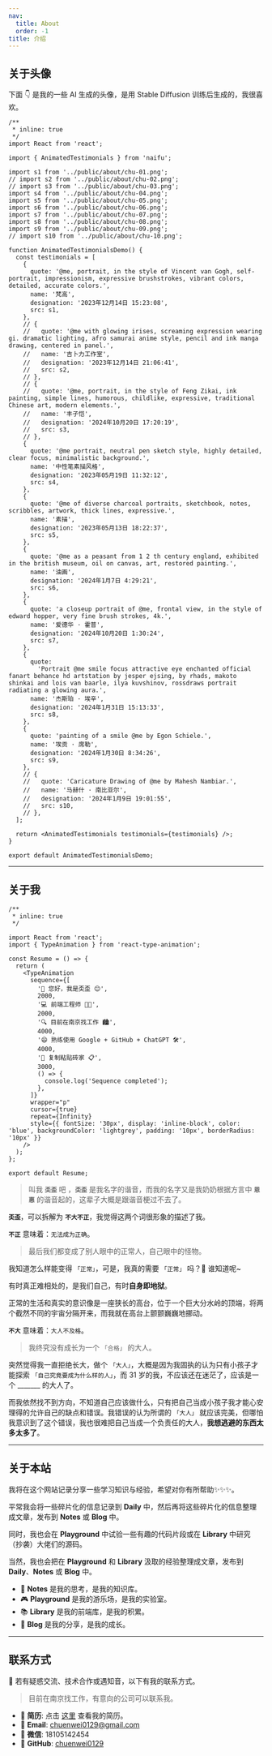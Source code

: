 ```yaml
---
nav:
  title: About
  order: -1
title: 介绍
---
```


## 关于头像

下面 👇 是我的一些 AI 生成的头像，是用 Stable Diffusion 训练后生成的，我很喜欢。

```tsx
/**
 * inline: true
 */
import React from 'react';

import { AnimatedTestimonials } from 'naifu';

import s1 from '../public/about/chu-01.png';
// import s2 from '../public/about/chu-02.png';
// import s3 from '../public/about/chu-03.png';
import s4 from '../public/about/chu-04.png';
import s5 from '../public/about/chu-05.png';
import s6 from '../public/about/chu-06.png';
import s7 from '../public/about/chu-07.png';
import s8 from '../public/about/chu-08.png';
import s9 from '../public/about/chu-09.png';
// import s10 from '../public/about/chu-10.png';

function AnimatedTestimonialsDemo() {
  const testimonials = [
    {
      quote: '@me, portrait, in the style of Vincent van Gogh, self-portrait, impressionism, expressive brushstrokes, vibrant colors, detailed, accurate colors.',
      name: '梵高',
      designation: '2023年12月14日 15:23:08',
      src: s1,
    },
    // {
    //   quote: '@me with glowing irises, screaming expression wearing gi. dramatic lighting, afro samurai anime style, pencil and ink manga drawing, centered in panel.',
    //   name: '吉卜力工作室',
    //   designation: '2023年12月14日 21:06:41',
    //   src: s2,
    // },
    // {
    //   quote: '@me, portrait, in the style of Feng Zikai, ink painting, simple lines, humorous, childlike, expressive, traditional Chinese art, modern elements.',
    //   name: '丰子恺',
    //   designation: '2024年10月20日 17:20:19',
    //   src: s3,
    // },
    {
      quote: '@me portrait, neutral pen sketch style, highly detailed, clear focus, minimalistic background.',
      name: '中性笔素描风格',
      designation: '2023年05月19日 11:32:12',
      src: s4,
    },
    {
      quote: '@me of diverse charcoal portraits, sketchbook, notes, scribbles, artwork, thick lines, expressive.',
      name: '素描',
      designation: '2023年05月13日 18:22:37',
      src: s5,
    },
    {
      quote: '@me as a peasant from 1 2 th century england, exhibited in the british museum, oil on canvas, art, restored painting.',
      name: '油画',
      designation: '2024年1月7日 4:29:21',
      src: s6,
    },
    {
      quote: 'a closeup portrait of @me, frontal view, in the style of edward hopper, very fine brush strokes, 4k.',
      name: '爱德华 · 霍普',
      designation: '2024年10月20日 1:30:24',
      src: s7,
    },
    {
      quote:
        'Portrait @me smile focus attractive eye enchanted official fanart behance hd artstation by jesper ejsing, by rhads, makoto shinkai and lois van baarle, ilya kuvshinov, rossdraws portrait radiating a glowing aura.',
      name: '杰斯珀 · 埃辛',
      designation: '2024年1月31日 15:13:33',
      src: s8,
    },
    {
      quote: 'painting of a smile @me by Egon Schiele.',
      name: '埃贡 · 席勒',
      designation: '2024年1月30日 8:34:26',
      src: s9,
    },
    // {
    //   quote: 'Caricature Drawing of @me by Mahesh Nambiar.',
    //   name: '马赫什 · 南比亚尔',
    //   designation: '2024年1月9日 19:01:55',
    //   src: s10,
    // },
  ];

  return <AnimatedTestimonials testimonials={testimonials} />;
}

export default AnimatedTestimonialsDemo;
```

---

## 关于我

```tsx
/**
 * inline: true
 */

import React from 'react';
import { TypeAnimation } from 'react-type-animation';

const Resume = () => {
  return (
    <TypeAnimation
      sequence={[
        '👋 您好，我是奀歪 😊',
        2000,
        '💻 前端工程师 🧑‍💻',
        2000,
        '🔍 目前在南京找工作 🏙️',
        4000,
        '😄 熟练使用 Google + GitHub + ChatGPT 🛠️',
        4000,
        '🙋 复制粘贴砖家 📋',
        3000,
        () => {
          console.log('Sequence completed');
        },
      ]}
      wrapper="p"
      cursor={true}
      repeat={Infinity}
      style={{ fontSize: '30px', display: 'inline-block', color: 'blue', backgroundColor: 'lightgrey', padding: '10px', borderRadius: '10px' }}
    />
  );
};

export default Resume;
```

> 叫我 **`奀歪`** 吧 ，**`奀歪`** 是我名字的谐音，而我的名字又是我奶奶根据方言中 **`恩惠`** 的谐音起的，这辈子大概是跟谐音梗过不去了。

**`奀歪`**，可以拆解为 **`不大不正`**，我觉得这两个词很形象的描述了我。

**`不正`** 意味着：`无法成为正确`。

> 最后我们都变成了别人眼中的正常人，自己眼中的怪物。

我知道怎么样能变得 `「正常」`，可是，我真的需要 `「正常」` 吗？🤷 谁知道呢~

有时真正难相处的，是我们自己，有时**自身即地狱**。

正常的生活和真实的意识像是一座狭长的高台，位于一个巨大分水岭的顶端，将两个截然不同的宇宙分隔开来，而我就在高台上颤颤巍巍地挪动。

**`不大`** 意味着：`大人不及格`。

> 我终究没有成长为一个 `「合格」` 的大人。

突然觉得我一直拒绝长大，做个 `「大人」`，大概是因为我固执的认为只有小孩子才能探索 `「自己究竟要成为什么样的人」`，而 31 岁的我，不应该还在迷茫了，应该是一个 _______ 的大人了。

而我依然找不到方向，不知道自己应该做什么，只有把自己当成小孩子我才能心安理得的允许自己的缺点和错误。我错误的认为所谓的 `「大人」` 就应该完美，但哪怕我意识到了这个错误，我也很难把自己当成一个负责任的大人，**我想逃避的东西太多太多了**。

---

## 关于本站

我将在这个网站记录分享一些学习知识与经验，希望对你有所帮助✨✨✨。

平常我会将一些碎片化的信息记录到 **Daily** 中，然后再将这些碎片化的信息整理成文章，发布到 **Notes** 或 **Blog** 中。

同时，我也会在 **Playground** 中试验一些有趣的代码片段或在 **Library** 中研究（抄袭）大佬们的源码。

当然，我也会把在 **Playground** 和 **Library** 汲取的经验整理成文章，发布到 **Daily**、**Notes** 或 **Blog** 中。

- 📝 **Notes** 是我的思考，是我的知识库。
- 🎮 **Playground** 是我的游乐场，是我的实验室。
- 📚 **Library** 是我的前端库，是我的积累。
- 📖 **Blog** 是我的分享，是我的成长。

---

## 联系方式

🔭 若有疑惑交流、技术合作或遇知音，以下有我的联系方式。

> 目前在南京找工作，有意向的公司可以联系我。

- 📜 **简历**: 点击 <a href="/awesome-me/about/resume.pdf" download="楚恩伟-前端开发工程师">这里</a> 查看我的简历。
- 📮 **Email**: <chuenwei0129@gmail.com>
- 📱 **微信**: 18105142454
- 🐙 **GitHub**: [chuenwei0129](https://github.com/chuenwei0129)
